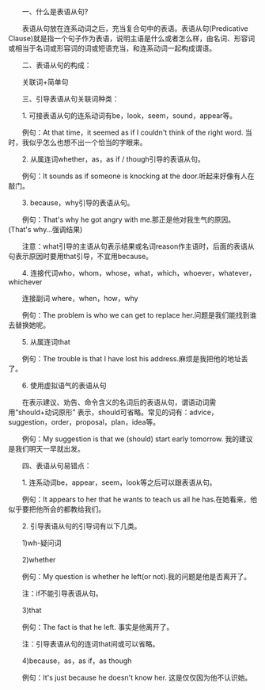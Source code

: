 　　一、什么是表语从句?

　　表语从句放在连系动词之后，充当复合句中的表语。表语从句(Predicative Clause)就是指一个句子作为表语，说明主语是什么或者怎么样，由名词、形容词或相当于名词或形容词的词或短语充当，和连系动词一起构成谓语。

　　二、表语从句的构成：

　　关联词+简单句

　　三、引导表语从句关联词种类：

　　1. 可接表语从句的连系动词有be，look，seem，sound，appear等。

　　例句：At that time，it seemed as if I couldn't think of the right word. 当时，我似乎怎么也想不出一个恰当的字眼来。

　　2. 从属连词whether，as，as if / though引导的表语从句。

　　例句：It sounds as if someone is knocking at the door.听起来好像有人在敲门。

　　3. because，why引导的表语从句。

　　例句：That's why he got angry with me.那正是他对我生气的原因。(That's why…强调结果)

　　注意：what引导的主语从句表示结果或名词reason作主语时，后面的表语从句表示原因时要用that引导，不宜用because。

　　4. 连接代词who，whom，whose，what，which，whoever，whatever，whichever

　　连接副词 where，when，how，why

　　例句：The problem is who we can get to replace her.问题是我们能找到谁去替换她呢。

　　5. 从属连词that

　　例句：The trouble is that I have lost his address.麻烦是我把他的地址丢了。

　　6. 使用虚拟语气的表语从句

　　在表示建议、劝告、命令含义的名词后的表语从句，谓语动词需用“should+动词原形” 表示，should可省略。常见的词有：advice，suggestion，order，proposal，plan，idea等。

　　例句：My suggestion is that we (should) start early tomorrow. 我的建议是我们明天一早就出发。

　　四、表语从句易错点：

　　1. 连系动词be，appear，seem，look等之后可以跟表语从句。

　　例句：It appears to her that he wants to teach us all he has.在她看来，他似乎要把他所会的都教给我们。

　　2. 引导表语从句的引导词有以下几类。

　　1)wh-疑问词

　　2)whether

　　例句：My question is whether he left(or not).我的问题是他是否离开了。

　　注：if不能引导表语从句。

　　3)that

　　例句：The fact is that he left. 事实是他离开了。

　　注：引导表语从句的连词that间或可以省略。

　　4)because，as，as if，as though

　　例句：It's just because he doesn't know her. 这是仅仅因为他不认识她。